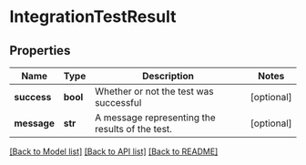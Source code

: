 # IntegrationTestResult

## Properties
Name | Type | Description | Notes
------------ | ------------- | ------------- | -------------
**success** | **bool** | Whether or not the test was successful | [optional] 
**message** | **str** | A message representing the results of the test. | [optional] 

[[Back to Model list]](../README.md#documentation-for-models) [[Back to API list]](../README.md#documentation-for-api-endpoints) [[Back to README]](../README.md)


